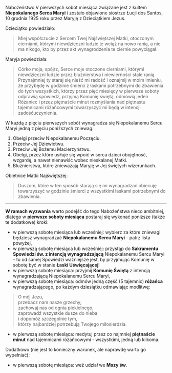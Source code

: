 Nabożeństwo V pierwszych sobót miesiąca związane jest z kultem **Niepokalanego Serca Maryi** i zostało objawione siostrze Łucji dos Santos, 10 grudnia 1925 roku przez Maryję z Dzieciątkiem Jezus.

Dzieciątko powiedziało:
> Miej współczucie z Sercem Twej Najświętszej Matki, otoczonym cierniami, którymi niewdzięczni ludzie je wciąż na nowo ranią, a nie ma nikogo, kto by przez akt wynagrodzenia te ciernie powyciągał.

Maryja powiedziała:
> Córko moja, spójrz, Serce moje otoczone cierniami, którymi niewdzięczni ludzie przez bluźnierstwa i niewierności stale ranią. Przynajmniej ty staraj się nieść mi radość i oznajmij w moim imieniu, że przybędę w godzinie śmierci z łaskami potrzebnymi do zbawienia do tych wszystkich, którzy przez pięć miesięcy w pierwsze soboty odprawią spowiedź, przyjmą Komunię świętą, odmówią jeden Różaniec i przez piętnaście minut rozmyślania nad piętnastu tajemnicami różańcowymi towarzyszyć mi będą w intencji zadośćuczynienia.

W każdą z pięciu pierwszych sobót wynagradza się Niepokalanemu Sercu Maryi jedną z pięciu poniższych zniewag:
1. Obelgi przeciw Niepokalanemu Poczęciu.
1. Przeciw Jej Dziewictwu.
1. Przeciw Jej Bożemu Macierzyństwu.
1. Obelgi, przez które usiłuje się wpoić w serca dzieci obojętność, wzgardę, a nawet nienawiść wobec nieskalanej Matki.
1. Bluźnierstwa, które znieważają Maryję w Jej świętych wizerunkach.

Obietnice Matki Najświętszej:
> Duszom, które w ten sposób starają się mi wynagradzać obiecuję towarzyszyć w godzinie śmierci z wszystkimi łaskami potrzebnymi do zbawienia.

---
**W ramach wyzwania** warto podejść do tego Nabożeństwa nieco ambitniej, dlatego w **pierwsze soboty miesiąca** postaraj się wykonać poniższe (także te dodatkowe) kroki:
- <span class="selected-day-info">w pierwszą sobotę miesiąca lub wcześniej</span>: wybierz za które zniewagi będziesz wynagradzać **Niepokalanemu Sercu Maryi** - patrz lista powyżej,
- <span class="selected-day-info">w pierwszą sobotę miesiąca lub wcześniej</span>: przystąp do **Sakramentu Spowiedzi św. z intencją wynagradzającą** Niepokalanemu Sercu Maryi - tu od samej Spowiedzi ważniejsze jest, by przyjmując Komunię w sobotę być w stanie **Łaski Uświęcającej**!
- <span class="selected-day-info">w pierwszą sobotę miesiąca</span>: przyjmij **Komunię Świętą** z intencją wynagradzającą Niepokalanemu Sercu Maryi,
- <span class="selected-day-info">w pierwszą sobotę miesiąca</span>: odmów jedną część (5 tajemnic) **różańca** wynagradzającego, po każdym dziesiątku odmawiając modlitwę:
> O mój Jezu,  
> przebacz nam nasze grzechy,  
> zachowaj nas od ognia piekielnego,  
> zaprowadź wszystkie dusze do nieba  
> i dopomóż szczególnie tym,  
> którzy najbardziej potrzebują Twojego miłosierdzia.
- <span class="selected-day-info">w pierwszą sobotę miesiąca</span>: medytuj przez co najmniej **piętnaście minut** nad tajemnicami różańcowymi - wszystkimi, jedną lub kilkoma.

Dodatkowo (nie jest to konieczny warunek, ale naprawdę warto go wypełniać):
- <span class="selected-day-info">w pierwszą sobotę miesiąca</span>: weź udział we **Mszy św.**
